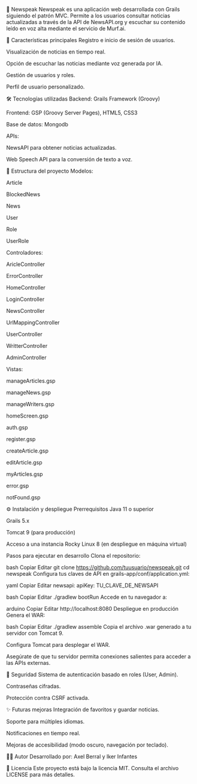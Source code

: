 📰 Newspeak
Newspeak es una aplicación web desarrollada con Grails siguiendo el patrón MVC. Permite a los usuarios consultar noticias actualizadas a través de la API de NewsAPI.org y escuchar su contenido leído en voz alta mediante el servicio de Murf.ai.

🚀 Características principales
Registro e inicio de sesión de usuarios.

Visualización de noticias en tiempo real.

Opción de escuchar las noticias mediante voz generada por IA.

Gestión de usuarios y roles.

Perfil de usuario personalizado.

🛠️ Tecnologías utilizadas
Backend: Grails Framework (Groovy)

Frontend: GSP (Groovy Server Pages), HTML5, CSS3

Base de datos: Mongodb

APIs:

NewsAPI para obtener noticias actualizadas.

Web Speech API para la conversión de texto a voz.

📂 Estructura del proyecto
Modelos:

Article

BlockedNews

News

User

Role

UserRole

Controladores:

AricleController

ErrorController

HomeController

LoginController

NewsController

UrlMappingController

UserController

WritterController

AdminController

Vistas:

manageArticles.gsp

manageNews.gsp

manageWriters.gsp

homeScreen.gsp

auth.gsp

register.gsp

createArticle.gsp

editArticle.gsp

myArticles.gsp

error.gsp

notFound.gsp

⚙️ Instalación y despliegue
Prerrequisitos
Java 11 o superior

Grails 5.x

Tomcat 9 (para producción)

Acceso a una instancia Rocky Linux 8 (en despliegue en máquina virtual)

Pasos para ejecutar en desarrollo
Clona el repositorio:

bash
Copiar
Editar
git clone https://github.com/tuusuario/newspeak.git
cd newspeak
Configura tus claves de API en grails-app/conf/application.yml:

yaml
Copiar
Editar
newsapi:
apiKey: TU_CLAVE_DE_NEWSAPI


bash
Copiar
Editar
./gradlew bootRun
Accede en tu navegador a:

arduino
Copiar
Editar
http://localhost:8080
Despliegue en producción
Genera el WAR:

bash
Copiar
Editar
./gradlew assemble
Copia el archivo .war generado a tu servidor con Tomcat 9.

Configura Tomcat para desplegar el WAR.

Asegúrate de que tu servidor permita conexiones salientes para acceder a las APIs externas.

🔐 Seguridad
Sistema de autenticación basado en roles (User, Admin).

Contraseñas cifradas.

Protección contra CSRF activada.

✨ Futuras mejoras
Integración de favoritos y guardar noticias.

Soporte para múltiples idiomas.

Notificaciones en tiempo real.

Mejoras de accesibilidad (modo oscuro, navegación por teclado).

🧑‍💻 Autor
Desarrollado por: Axel Berral y Iker Infantes


📄 Licencia
Este proyecto está bajo la licencia MIT. Consulta el archivo LICENSE para más detalles.

